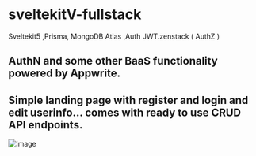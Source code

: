 # sveltekitV-fullstack
Sveltekit5 ,Prisma, MongoDB Atlas ,Auth JWT.zenstack ( AuthZ )

##  AuthN and  some other BaaS functionality powered by Appwrite.

## Simple landing page with register and login and edit userinfo... comes with  ready to use CRUD API endpoints.



![image](https://github.com/user-attachments/assets/344b97cd-aca9-4f02-9b4e-eedb15f39536)

